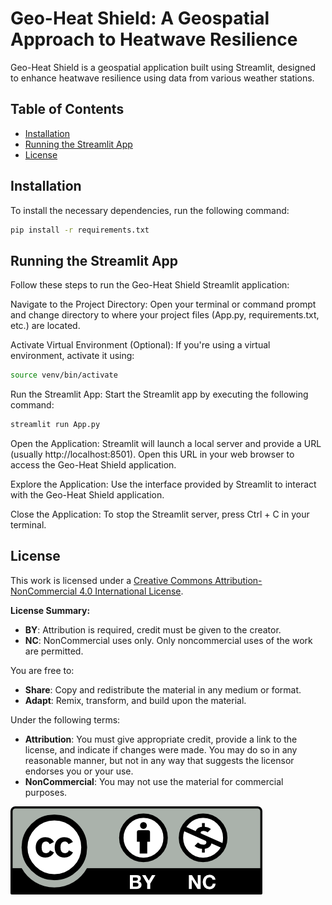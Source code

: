 # Geo-Heat Shield: A Geospatial Approach to Heatwave Resilience

Geo-Heat Shield is a geospatial application built using Streamlit, designed to enhance heatwave resilience using data from various weather stations.

## Table of Contents

- [Installation](#installation)
- [Running the Streamlit App](#running-the-streamlit-app)
- [License](#license)

## Installation

To install the necessary dependencies, run the following command:

```bash
pip install -r requirements.txt
```
## Running the Streamlit App
Follow these steps to run the Geo-Heat Shield Streamlit application:

Navigate to the Project Directory: Open your terminal or command prompt and change directory to where your project files (App.py, requirements.txt, etc.) are located.

Activate Virtual Environment (Optional): If you're using a virtual environment, activate it using:
```bash
source venv/bin/activate  
```
Run the Streamlit App: Start the Streamlit app by executing the following command:
```bash
streamlit run App.py
```
Open the Application: Streamlit will launch a local server and provide a URL (usually http://localhost:8501). Open this URL in your web browser to access the Geo-Heat Shield application.

Explore the Application: Use the interface provided by Streamlit to interact with the Geo-Heat Shield application.

Close the Application: To stop the Streamlit server, press Ctrl + C in your terminal.

## License

This work is licensed under a [Creative Commons Attribution-NonCommercial 4.0 International License](https://creativecommons.org/licenses/by-nc/4.0/).

**License Summary:**

- **BY**: Attribution is required, credit must be given to the creator.
- **NC**: NonCommercial uses only. Only noncommercial uses of the work are permitted.

You are free to:

- **Share**: Copy and redistribute the material in any medium or format.
- **Adapt**: Remix, transform, and build upon the material.

Under the following terms:

- **Attribution**: You must give appropriate credit, provide a link to the license, and indicate if changes were made. You may do so in any reasonable manner, but not in any way that suggests the licensor endorses you or your use.
- **NonCommercial**: You may not use the material for commercial purposes.

![CC BY-NC](https://github.com/chancyshah/Geo-Heat-Shield/blob/45af33ecb0b827b14f41fc48c458baa1822426f6/by-nc.png)
